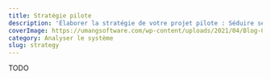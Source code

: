 ```yaml
---
title: Stratégie pilote
description: 'Élaborer la stratégie de votre projet pilote : Séduire ses parties prenantes'
coverImage: https://umangsoftware.com/wp-content/uploads/2021/04/Blog-04-1024x510.png
category: Analyser le système
slug: strategy
---
```


TODO
